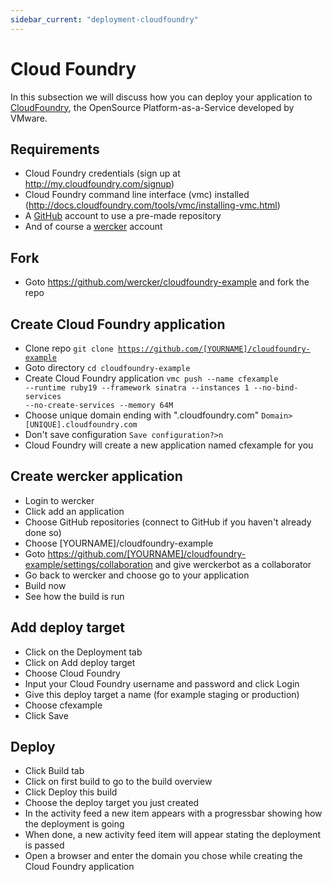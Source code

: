 ```yaml
---
sidebar_current: "deployment-cloudfoundry"
---
```


# Cloud Foundry
In this subsection we will discuss how you can deploy your application to [CloudFoundry](http://cloudfoundry.com), the OpenSource Platform-as-a-Service developed by VMware.

## Requirements

- Cloud Foundry credentials (sign up at http://my.cloudfoundry.com/signup)
- Cloud Foundry command line interface (vmc) installed (http://docs.cloudfoundry.com/tools/vmc/installing-vmc.html)
- A <a href="http://www.github.com" target="_blank">GitHub</a> account to use a pre-made repository
- And of course a <a href="https://app.wercker.com" target="_blank">wercker</a> account

## Fork

- Goto https://github.com/wercker/cloudfoundry-example and fork the repo

## Create Cloud Foundry application

- Clone repo <code>git clone https://github.com/[YOURNAME]/cloudfoundry-example</code>
- Goto directory <code>cd cloudfoundry-example</code>
- Create Cloud Foundry application <code>vmc push --name cfexample --runtime ruby19 --framework sinatra --instances 1 --no-bind-services --no-create-services --memory 64M</code>
- Choose unique domain ending with ".cloudfoundry.com" <code>Domain> [UNIQUE].cloudfoundry.com</code>
- Don't save configuration <code>Save configuration?>n</code>
- Cloud Foundry will create a new application named cfexample for you

## Create wercker application

- Login to wercker
- Click add an application
- Choose GitHub repositories (connect to GitHub if you haven't already done so)
- Choose [YOURNAME]/cloudfoundry-example
- Goto https://github.com/[YOURNAME]/cloudfoundry-example/settings/collaboration and give werckerbot as a collaborator
- Go back to wercker and choose go to your application
- Build now
- See how the build is run

## Add deploy target

- Click on the Deployment tab
- Click on Add deploy target
- Choose Cloud Foundry
- Input your Cloud Foundry username and password and click Login
- Give this deploy target a name (for example staging or production)
- Choose cfexample
- Click Save


## Deploy

- Click Build tab
- Click on first build to go to the build overview
- Click Deploy this build
- Choose the deploy target you just created
- In the activity feed a new item appears with a progressbar showing how the deployment is going
- When done, a new activity feed item will appear stating the deployment is passed
- Open a browser and enter the domain you chose while creating the Cloud Foundry application
